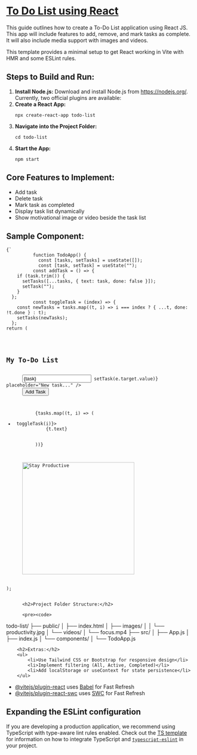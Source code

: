 <h1>
  <a href = "https://to-do-list-react-six-lime.vercel.app/">To Do List using React</a>
</h1>
<p>This guide outlines how to create a To-Do List application using React JS. This app will include features to add, remove, and mark tasks as complete. It will also include media support with images and videos.</p>
This template provides a minimal setup to get React working in Vite with HMR and some ESLint rules.

<h2>Steps to Build and Run:</h2>
<ol>
            <li><b>Install Node.js:</b> Download and install Node.js from <a href="https://nodejs.org/">https://nodejs.org/</a>.</li>
Currently, two official plugins are available:
<li><b>Create a React App:</b>
                <pre><code>npx create-react-app todo-list</code></pre>
            </li>
  <li><b>Navigate into the Project Folder:</b>
                <pre><code>cd todo-list</code></pre>
            </li>
  <li><b>Start the App:</b>
                <pre><code>npm start</code></pre>
            </li>
        </ol>
        <h2>Core Features to Implement:</h2>
        <ul>
            <li>Add task</li>
            <li>Delete task</li>
            <li>Mark task as completed</li>
            <li>Display task list dynamically</li>
            <li>Show motivational image or video beside the task list</li>
        </ul>
        <h2>Sample Component:</h2>
        <pre><code>{`
          function TodoApp() {
            const [tasks, setTasks] = useState([]);
            const [task, setTask] = useState("");
          const addTask = () => {
    if (task.trim()) {
      setTasks([...tasks, { text: task, done: false }]);
      setTask("");
    }
  };
          const toggleTask = (index) => {
    const newTasks = tasks.map((t, i) => i === index ? { ...t, done: !t.done } : t);
    setTasks(newTasks);
  };
return (
    <div>
      <h2>My To-Do List</h2>
      <input value={task} onChange={(e) => setTask(e.target.value)} placeholder="New task..." />
      <button onClick={addTask}>Add Task</button>
      <ul>
        {tasks.map((t, i) => (
          <li key={i} style={{ textDecoration: t.done ? "line-through" : "none" }} onClick={() => toggleTask(i)}>
            {t.text}
          </li>
        ))}
      </ul>
      <img src="/images/productivity.jpg" alt="Stay Productive" width="300" />
    </div>
);
          </code></pre>

          <h2>Project Folder Structure:</h2>

          <pre><code>
todo-list/
├── public/
│   ├── index.html
│   ├── images/
│   │   └── productivity.jpg
│   └── videos/
│       └── focus.mp4
├── src/
│   ├── App.js
│   ├── index.js
│   └── components/
│       └── TodoApp.js
        </code></pre>

        <h2>Extras:</h2>
        <ul>
            <li>Use Tailwind CSS or Bootstrap for responsive design</li>
            <li>Implement filtering (All, Active, Completed)</li>
            <li>Add localStorage or useContext for state persistence</li>
        </ul>
- [@vitejs/plugin-react](https://github.com/vitejs/vite-plugin-react/blob/main/packages/plugin-react) uses [Babel](https://babeljs.io/) for Fast Refresh
- [@vitejs/plugin-react-swc](https://github.com/vitejs/vite-plugin-react/blob/main/packages/plugin-react-swc) uses [SWC](https://swc.rs/) for Fast Refresh

## Expanding the ESLint configuration

If you are developing a production application, we recommend using TypeScript with type-aware lint rules enabled. Check out the [TS template](https://github.com/vitejs/vite/tree/main/packages/create-vite/template-react-ts) for information on how to integrate TypeScript and [`typescript-eslint`](https://typescript-eslint.io) in your project.
